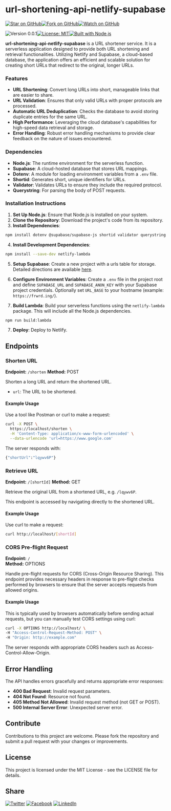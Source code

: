 # url-shortening-api-netlify-supabase

[![Star on GitHub](https://img.shields.io/github/stars/samestrin/url-shortening-api-netlify-supabase?style=social)](https://github.com/samestrin/url-shortening-api-netlify-supabase/stargazers)[![Fork on GitHub](https://img.shields.io/github/forks/samestrin/url-shortening-api-netlify-supabase?style=social)](https://github.com/samestrin/url-shortening-api-netlify-supabase/network/members)[![Watch on GitHub](https://img.shields.io/github/watchers/samestrin/url-shortening-api-netlify-supabase?style=social)](https://github.com/samestrin/url-shortening-api-netlify-supabase/watchers)

![Version 0.0.1](https://img.shields.io/badge/Version-0.0.1-blue)[![License: MIT](https://img.shields.io/badge/License-MIT-yellow.svg)](https://opensource.org/licenses/MIT)[![Built with Node.js](https://img.shields.io/badge/Built%20with-Node.js-green)](https://nodejs.org/)

**url-shortening-api-netlify-supabase** is a URL shortener service. It is a serverless application designed to provide both URL shortening and retrieval functionalities. Utilizing Netlify and Supabase, a cloud-based database, the application offers an efficient and scalable solution for creating short URLs that redirect to the original, longer URLs.

### **Features**

- **URL Shortening**: Convert long URLs into short, manageable links that are easier to share.
- **URL Validation**: Ensures that only valid URLs with proper protocols are processed.
- **Automatic URL Deduplication**: Checks the database to avoid storing duplicate entries for the same URL.
- **High Performance**: Leveraging the cloud database's capabilities for high-speed data retrieval and storage.
- **Error Handling**: Robust error handling mechanisms to provide clear feedback on the nature of issues encountered.

### **Dependencies**

- **Node.js**: The runtime environment for the serverless function.
- **Supabase**: A cloud-hosted database that stores URL mappings.
- **Dotenv**: A module for loading environment variables from a `.env` file.
- **Shortid**: Generates short, unique identifiers for URLs.
- **Validator**: Validates URLs to ensure they include the required protocol.
- **Querystring**: For parsing the body of POST requests.

### **Installation Instructions**

1.  **Set Up Node.js**: Ensure that Node.js is installed on your system.
2.  **Clone the Repository**: Download the project's code from its repository.
3.  **Install Dependencies**:

```bash
npm install dotenv @supabase/supabase-js shortid validator querystring
```

4. **Install Development Dependencies**:

```bash
npm install --save-dev netlify-lambda
```

5.  **Setup Supabase**: Create a new project with a urls table for storage. Detailed directions are available [here](SUPABASE.md).
6.  **Configure Environment Variables**: Create a `.env` file in the project root and define `SUPABASE_URL` and `SUPABASE_ANON_KEY` with your Supabase project credentials. Optionally set `URL_BASE` to your hostname (example: `https://frwrd.ing/`).

7.  **Build Lambda**: Build your serverless functions using the `netlify-lambda` package. This will include all the Node.js dependencies.

```bash
npm run build:lambda
```

7.  **Deploy**: Deploy to Netlify.

## Endpoints

### Shorten URL

**Endpoint:** `/shorten` **Method:** POST

Shorten a long URL and return the shortened URL.

- `url`: The URL to be shortened.

#### **Example Usage**

Use a tool like Postman or curl to make a request:

```bash
curl -X POST \
  https://localhost/shorten \
  -H 'Content-Type: application/x-www-form-urlencoded' \
  --data-urlencode 'url=https://www.google.com'
```

The server responds with:

```bash
{"shortUrl":"lqywv6P"}
```

### Retrieve URL

**Endpoint:** `/[shortId]` **Method:** GET

Retrieve the original URL from a shortened URL, e.g. `/lqywv6P`.

This endpoint is accessed by navigating directly to the shortened URL.

#### **Example Usage**

Use curl to make a request:

```bash
curl http://localhost/[shortId]
```

### **CORS Pre-flight Request**

**Endpoint:** `/`  
**Method:** OPTIONS

Handle pre-flight requests for CORS (Cross-Origin Resource Sharing). This endpoint provides necessary headers in response to pre-flight checks performed by browsers to ensure that the server accepts requests from allowed origins.

#### **Example Usage**

This is typically used by browsers automatically before sending actual requests, but you can manually test CORS settings using curl:

```bash
curl -X OPTIONS http://localhost/ \
-H "Access-Control-Request-Method: POST" \
-H "Origin: http://example.com"
```

The server responds with appropriate CORS headers such as Access-Control-Allow-Origin.

## Error Handling

The API handles errors gracefully and returns appropriate error responses:

- **400 Bad Request**: Invalid request parameters.
- **404 Not Found**: Resource not found.
- **405 Method Not Allowed**: Invalid request method (not GET or POST).
- **500 Internal Server Error**: Unexpected server error.

## Contribute

Contributions to this project are welcome. Please fork the repository and submit a pull request with your changes or improvements.

## License

This project is licensed under the MIT License - see the LICENSE file for details.

## Share

[![Twitter](https://img.shields.io/badge/X-Tweet-blue)](https://twitter.com/intent/tweet?text=Check%20out%20this%20awesome%20project!&url=https://github.com/samestrin/url-shortening-api-netlify-supabase) [![Facebook](https://img.shields.io/badge/Facebook-Share-blue)](https://www.facebook.com/sharer/sharer.php?u=https://github.com/samestrin/url-shortening-api-netlify-supabase) [![LinkedIn](https://img.shields.io/badge/LinkedIn-Share-blue)](https://www.linkedin.com/sharing/share-offsite/?url=https://github.com/samestrin/url-shortening-api-netlify-supabase)
